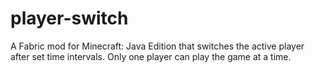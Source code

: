 # player-switch
A Fabric mod for Minecraft: Java Edition that switches the active player after set time intervals. 
Only one player can play the game at a time.